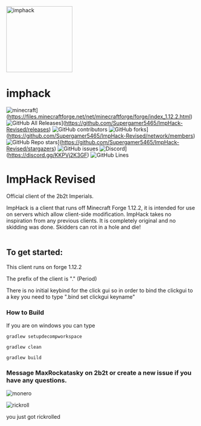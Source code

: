 <img src="https://user-images.githubusercontent.com/64598162/137604406-ef3e8459-b1c6-4094-9354-d3e8c9853c39.png" alt="imphack" width="175"/>

# imphack

![minecraft](https://img.shields.io/badge/Minecraft-1.12.2-blue.svg)](https://files.minecraftforge.net/net/minecraftforge/forge/index_1.12.2.html)
![GitHub All Releases](https://img.shields.io/github/downloads/Supergamer5465/ImpHack-Revised/total?color=purple)](https://github.com/Supergamer5465/ImpHack-Revised/releases)
![GitHub contributors](https://img.shields.io/github/contributors/Supergamer5465/ImpHack-Revised?logo=github)
![GitHub forks](https://img.shields.io/github/forks/Supergamer5465/ImpHack-Revised?logo=github)](https://github.com/Supergamer5465/ImpHack-Revised/network/members)
![GitHub Repo stars](https://img.shields.io/github/stars/Supergamer5465/ImpHack-Revised?logo=github)](https://github.com/Supergamer5465/ImpHack-Revised/stargazers)
![GitHub issues](https://img.shields.io/github/issues/Supergamer5465/ImpHack-Revised?logo=Github)
![Discord](https://img.shields.io/discord/840168131652747264?color=79C1FF&label=discord&style=flat-square)](https://discord.gg/KKPVj2K3GF)
![GitHub Lines](https://img.shields.io/tokei/lines/github/Supergamer5465/ImpHack-Revised)

# ImpHack Revised
Official client of the 2b2t Imperials.

ImpHack is a client that runs off Minecraft Forge 1.12.2, it is intended for use on servers which allow client-side modification. 
ImpHack takes no inspiration from any previous clients. It is completely original and no skidding was done.
Skidders can rot in a hole and die!
<br>
<br>

## To get started:
This client runs on forge 1.12.2

The prefix of the client is "." (Period) 



There is no initial keybind for the click gui so in order to bind the clickgui to a key you need to type ".bind set clickgui keyname"

### How to Build 
If you are on windows you can type 

`gradlew setupdecompworkspace`

`gradlew clean`

`gradlew build`

### Message MaxRockatasky on 2b2t or create a new issue if you have any questions.

![monero](https://cdn.discordapp.com/attachments/840168131652747266/899713998864388136/sigma.png)

![rickroll](https://c.tenor.com/o656qFKDzeUAAAAC/rick-astley-never-gonna-give-you-up.gif)

you just got rickrolled
